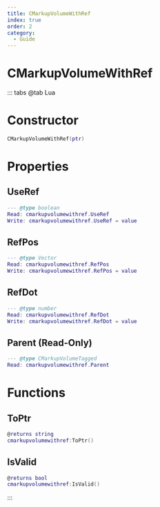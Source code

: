 ```yaml
---
title: CMarkupVolumeWithRef
index: true
order: 2
category:
  - Guide
---
```


# CMarkupVolumeWithRef

::: tabs
@tab Lua
# Constructor
```lua
CMarkupVolumeWithRef(ptr)
```
# Properties
## UseRef 
```lua
--- @type boolean
Read: cmarkupvolumewithref.UseRef
Write: cmarkupvolumewithref.UseRef = value
```
## RefPos 
```lua
--- @type Vector
Read: cmarkupvolumewithref.RefPos
Write: cmarkupvolumewithref.RefPos = value
```
## RefDot 
```lua
--- @type number
Read: cmarkupvolumewithref.RefDot
Write: cmarkupvolumewithref.RefDot = value
```
## Parent (Read-Only)
```lua
--- @type CMarkupVolumeTagged
Read: cmarkupvolumewithref.Parent
```
# Functions
## ToPtr
```lua
@returns string
cmarkupvolumewithref:ToPtr()
```
## IsValid
```lua
@returns bool
cmarkupvolumewithref:IsValid()
```

:::